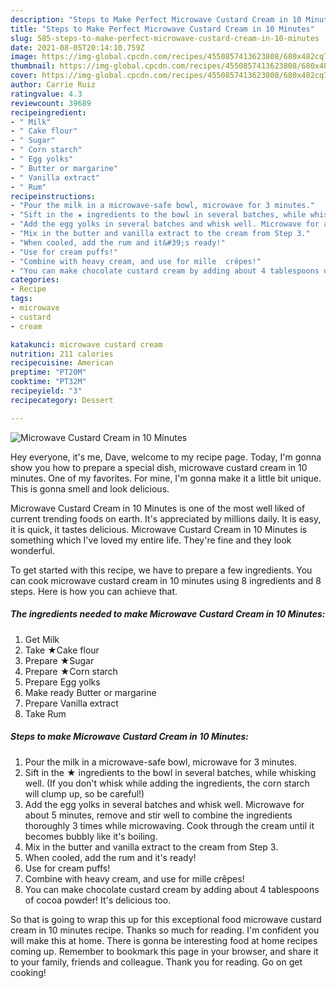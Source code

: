 ```yaml
---
description: "Steps to Make Perfect Microwave Custard Cream in 10 Minutes"
title: "Steps to Make Perfect Microwave Custard Cream in 10 Minutes"
slug: 585-steps-to-make-perfect-microwave-custard-cream-in-10-minutes
date: 2021-08-05T20:14:10.759Z
image: https://img-global.cpcdn.com/recipes/4550857413623808/680x482cq70/microwave-custard-cream-in-10-minutes-recipe-main-photo.jpg
thumbnail: https://img-global.cpcdn.com/recipes/4550857413623808/680x482cq70/microwave-custard-cream-in-10-minutes-recipe-main-photo.jpg
cover: https://img-global.cpcdn.com/recipes/4550857413623808/680x482cq70/microwave-custard-cream-in-10-minutes-recipe-main-photo.jpg
author: Carrie Ruiz
ratingvalue: 4.3
reviewcount: 39689
recipeingredient:
- " Milk"
- " Cake flour"
- " Sugar"
- " Corn starch"
- " Egg yolks"
- " Butter or margarine"
- " Vanilla extract"
- " Rum"
recipeinstructions:
- "Pour the milk in a microwave-safe bowl, microwave for 3 minutes."
- "Sift in the ★ ingredients to the bowl in several batches, while whisking well. (If you don&#39;t whisk while adding the ingredients, the corn starch will clump up, so be careful!)"
- "Add the egg yolks in several batches and whisk well. Microwave for about 5 minutes, remove and stir well to combine the ingredients thoroughly 3 times while microwaving. Cook through the cream until it becomes bubbly like it&#39;s boiling."
- "Mix in the butter and vanilla extract to the cream from Step 3."
- "When cooled, add the rum and it&#39;s ready!"
- "Use for cream puffs!"
- "Combine with heavy cream, and use for mille  crêpes!"
- "You can make chocolate custard cream by adding about 4 tablespoons of cocoa powder! It&#39;s delicious too."
categories:
- Recipe
tags:
- microwave
- custard
- cream

katakunci: microwave custard cream 
nutrition: 211 calories
recipecuisine: American
preptime: "PT20M"
cooktime: "PT32M"
recipeyield: "3"
recipecategory: Dessert

---
```



![Microwave Custard Cream in 10 Minutes](https://img-global.cpcdn.com/recipes/4550857413623808/680x482cq70/microwave-custard-cream-in-10-minutes-recipe-main-photo.jpg)

Hey everyone, it's me, Dave, welcome to my recipe page. Today, I'm gonna show you how to prepare a special dish, microwave custard cream in 10 minutes. One of my favorites. For mine, I'm gonna make it a little bit unique. This is gonna smell and look delicious.



Microwave Custard Cream in 10 Minutes is one of the most well liked of current trending foods on earth. It's appreciated by millions daily. It is easy, it is quick, it tastes delicious. Microwave Custard Cream in 10 Minutes is something which I've loved my entire life. They're fine and they look wonderful.


To get started with this recipe, we have to prepare a few ingredients. You can cook microwave custard cream in 10 minutes using 8 ingredients and 8 steps. Here is how you can achieve that.

<!--inarticleads1-->

##### The ingredients needed to make Microwave Custard Cream in 10 Minutes:

1. Get  Milk
1. Take  ★Cake flour
1. Prepare  ★Sugar
1. Prepare  ★Corn starch
1. Prepare  Egg yolks
1. Make ready  Butter or margarine
1. Prepare  Vanilla extract
1. Take  Rum




<!--inarticleads2-->

##### Steps to make Microwave Custard Cream in 10 Minutes:

1. Pour the milk in a microwave-safe bowl, microwave for 3 minutes.
1. Sift in the ★ ingredients to the bowl in several batches, while whisking well. (If you don&#39;t whisk while adding the ingredients, the corn starch will clump up, so be careful!)
1. Add the egg yolks in several batches and whisk well. Microwave for about 5 minutes, remove and stir well to combine the ingredients thoroughly 3 times while microwaving. Cook through the cream until it becomes bubbly like it&#39;s boiling.
1. Mix in the butter and vanilla extract to the cream from Step 3.
1. When cooled, add the rum and it&#39;s ready!
1. Use for cream puffs!
1. Combine with heavy cream, and use for mille  crêpes!
1. You can make chocolate custard cream by adding about 4 tablespoons of cocoa powder! It&#39;s delicious too.




So that is going to wrap this up for this exceptional food microwave custard cream in 10 minutes recipe. Thanks so much for reading. I'm confident you will make this at home. There is gonna be interesting food at home recipes coming up. Remember to bookmark this page in your browser, and share it to your family, friends and colleague. Thank you for reading. Go on get cooking!
